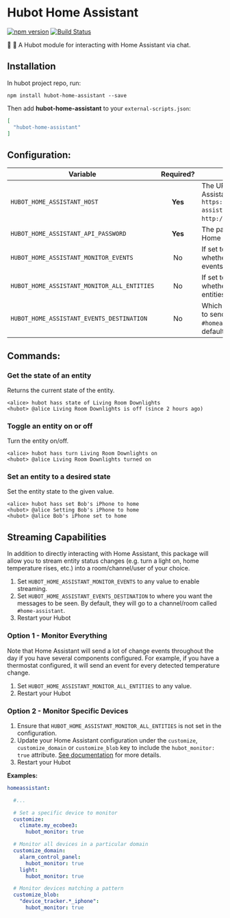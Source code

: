 # Hubot Home Assistant

[![npm version](https://badge.fury.io/js/hubot-home-assistant.svg)](http://badge.fury.io/js/hubot-home-assistant) [![Build Status](https://travis-ci.com/home-assistant/hubot-home-assistant.svg?branch=master)](https://travis-ci.com/home-assistant/hubot-home-assistant)

:speech_balloon: :house_with_garden: A Hubot module for interacting with Home Assistant via chat.

## Installation

In hubot project repo, run:

`npm install hubot-home-assistant --save`

Then add **hubot-home-assistant** to your `external-scripts.json`:

```json
[
  "hubot-home-assistant"
]
```

## Configuration:

| Variable                                    | Required? | Description        |
| ------------------------------------------- | :-------: | ------------------ |
| `HUBOT_HOME_ASSISTANT_HOST`                 | **Yes**   | The URL for your Home Assistant instance, e.g. `https://demo.home-assistant.io` or `http://hassio.local:8123`. |
| `HUBOT_HOME_ASSISTANT_API_PASSWORD`         | **Yes**   | The password for your Home Assistant instance. |
| `HUBOT_HOME_ASSISTANT_MONITOR_EVENTS`       | No        | If set to any value, whether to monitor for events |
| `HUBOT_HOME_ASSISTANT_MONITOR_ALL_ENTITIES` | No        | If set to any value, whether to monitor all entities for status changes |
| `HUBOT_HOME_ASSISTANT_EVENTS_DESTINATION`   | No        | Which room/channel/chat to send events, e.g. `#homeassistant` or `@alice`; default: `#home-assistant` |

## Commands:

### Get the state of an entity

Returns the current state of the entity.

```
<alice> hubot hass state of Living Room Downlights
<hubot> @alice Living Room Downlights is off (since 2 hours ago)
```

### Toggle an entity on or off

Turn the entity on/off.

```
<alice> hubot hass turn Living Room Downlights on
<hubot> @alice Living Room Downlights turned on
```

### Set an entity to a desired state

Set the entity state to the given value.

```
<alice> hubot hass set Bob's iPhone to home
<hubot> @alice Setting Bob's iPhone to home
<hubot> @alice Bob's iPhone set to home
```

## Streaming Capabilities

In addition to directly interacting with Home Assistant, this package will allow you to stream entity status changes (e.g. turn a light on, home temperature rises, etc.) into a room/channel/user of your choice.

1. Set `HUBOT_HOME_ASSISTANT_MONITOR_EVENTS` to any value to enable streaming.
2. Set `HUBOT_HOME_ASSISTANT_EVENTS_DESTINATION` to where you want the messages to be seen. By default, they will go to a channel/room called `#home-assistant`.
3. Restart your Hubot

### Option 1 - Monitor Everything

Note that Home Assistant will send a lot of change events throughout the day if you have several components configured. For example, if you have a thermostat configured, it will send an event for every detected temperature change.

1. Set `HUBOT_HOME_ASSISTANT_MONITOR_ALL_ENTITIES` to any value.
2. Restart your Hubot

### Option 2 - Monitor Specific Devices

1. Ensure that `HUBOT_HOME_ASSISTANT_MONITOR_ALL_ENTITIES` is not set in the configuration.
2. Update your Home Assistant configuration under the `customize`, `customize_domain` or `customize_blob` key to include the `hubot_monitor: true` attribute. [See documentation](https://www.home-assistant.io/docs/configuration/customizing-devices/) for more details.
3. Restart your Hubot

**Examples:**

```yaml
homeassistant:

  #...

  # Set a specific device to monitor
  customize:
    climate.my_ecobee3:
      hubot_monitor: true

  # Monitor all devices in a particular domain
  customize_domain:
    alarm_control_panel:
      hubot_monitor: true
    light:
      hubot_monitor: true

  # Monitor devices matching a pattern
  customize_blob:
    "device_tracker.*_iphone":
      hubot_monitor: true
```
